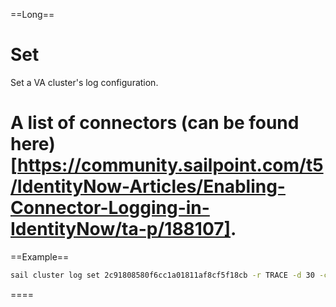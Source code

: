 ==Long==
# Set

Set a VA cluster's log configuration.

A list of connectors (can be found here)[https://community.sailpoint.com/t5/IdentityNow-Articles/Enabling-Connector-Logging-in-IdentityNow/ta-p/188107].
====

==Example==
```bash
sail cluster log set 2c91808580f6cc1a01811af8cf5f18cb -r TRACE -d 30 -c sailpoint.connector.ADLDAPConnector=TRACE 
```
====